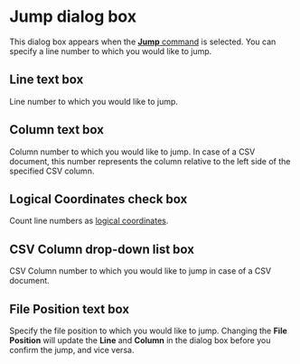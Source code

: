 # Jump dialog box

This dialog box appears when the [**Jump** command](../../cmd/edit/jump) is selected. You can specify a line number to which you would like to
jump.

## Line text box

Line number to which you would like to jump.

## Column text box

Column number to which you would like to jump. In case of a CSV document, this number represents the column relative to the left side of the specified CSV column.

## Logical Coordinates check box

Count line numbers as [logical coordinates](../../glossary/logicalcoordinates).

## CSV Column drop-down list box

CSV Column number to which you would like to jump in case of a CSV document.

## File Position text box

Specify the file position to which you would like to jump. Changing the **File Position** will update the **Line** and **Column** in the dialog box before you confirm the jump, and vice versa.

